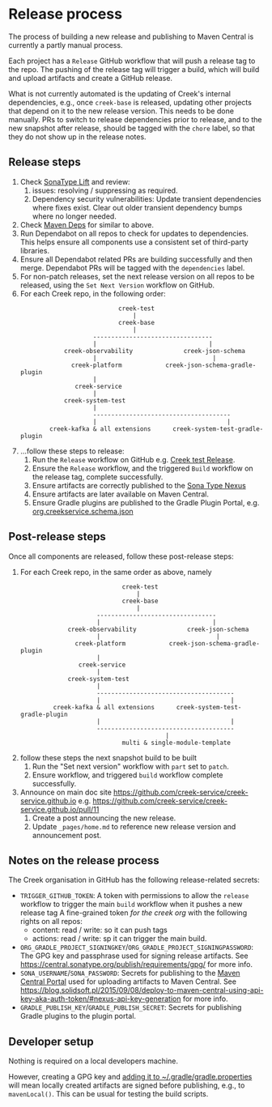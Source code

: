 # Release process

The process of building a new release and publishing to Maven Central is currently a partly manual process.

Each project has a `Release` GitHub workflow that will push a release tag to the repo.
The pushing of the release tag will trigger a build, which will build and upload artifacts and create a GitHub release.

What is not currently automated is the updating of Creek's internal dependencies, e.g., once `creek-base` is released,
updating other projects that depend on it to the new release version. This needs to be done manually.
PRs to switch to release dependencies prior to release, and to the new snapshot after release,
should be tagged with the `chore` label, so that they do not show up in the release notes.

## Release steps

1. Check [SonaType Lift](https://lift.sonatype.com/results/github.com/creek-service) and review:
   1. issues: resolving / suppressing as required.
   2. Dependency security vulnerabilities: Update transient dependencies where fixes exist.
      Clear out older transient dependency bumps where no longer needed.
2. Check [Maven Deps](https://deps.dev/search?q=org.creekservice&system=maven&kind=PACKAGE) for similar to above.
3. Run Dependabot on all repos to check for updates to dependencies.
   This helps ensure all components use a consistent set of third-party libraries.
4. Ensure all Dependabot related PRs are building successfully and then merge.
   Dependabot PRs will be tagged with the `dependencies` label.
5. For non-patch releases, set the next release version on all repos to be released, using the `Set Next Version`
   workflow on GitHub.
6. For each Creek repo, in the following order:
    ```
                               creek-test
                                   |
                               creek-base
                                   |
                        ---------------------------------
                        |                               |
                creek-observability              creek-json-schema
                        |                                |
                  creek-platform            creek-json-schema-gradle-plugin
                        |                   
                   creek-service           
                        |
                creek-system-test
                        |
                        --------------------------------------
                        |                                    |
            creek-kafka & all extensions      creek-system-test-gradle-plugin
    ```
7. ...follow these steps to release:
    1. Run the `Release` workflow on GitHub e.g. [Creek test Release](https://github.com/creek-service/creek-test/actions/workflows/release.yml).
    2. Ensure the `Release` workflow, and the triggered `Build` workflow on the release tag, complete successfully.
    3. Ensure artifacts are correctly published to the [Sona Type Nexus](https://central.sonatype.com/search?q=org.creekservice)
    4. Ensure artifacts are later available on Maven Central.
    5. Ensure Gradle plugins are published to the Gradle Plugin Portal, e.g. [org.creekservice.schema.json](https://plugins.gradle.org/plugin/org.creekservice.schema.json)

## Post-release steps

Once all components are released, follow these post-release steps:

1. For each Creek repo, in the same order as above, namely
   ```
                               creek-test
                                   |
                               creek-base
                                   |
                        ---------------------------------
                        |                               |
                creek-observability              creek-json-schema
                        |                                |
                  creek-platform            creek-json-schema-gradle-plugin
                        |                   
                   creek-service           
                        |
                creek-system-test
                        |
                        --------------------------------------
                        |                                    |
            creek-kafka & all extensions      creek-system-test-gradle-plugin
                        |                                    |
                        --------------------------------------
                                           |
                               multi & single-module-template     
    ```
2. follow these steps the next snapshot build to be built
    1. Run the "Set next version" workflow with `part` set to `patch`.
    2. Ensure workflow, and triggered `build` workflow complete successfully.
3. Announce on main doc site https://github.com/creek-service/creek-service.github.io
   e.g. https://github.com/creek-service/creek-service.github.io/pull/11
   1. Create a post announcing the new release.
   2. Update `_pages/home.md` to reference new release version and announcement post.

## Notes on the release process

The Creek organisation in GitHub has the following release-related secrets:
- `TRIGGER_GITHUB_TOKEN`: A token with permissions to allow the `release` workflow to trigger the main `build` workflow when it pushes a new release tag
  A fine-grained token _for the creek org_ with the following rights on all repos:
  - content: read / write: so it can push tags
  - actions: read / write: sp it can trigger the main build.
- `ORG_GRADLE_PROJECT_SIGNINGKEY`/`ORG_GRADLE_PROJECT_SIGNINGPASSWORD`: The GPG key and passphrase used for signing release artifacts.
  See https://central.sonatype.org/publish/requirements/gpg/ for more info.
- `SONA_USERNAME`/`SONA_PASSWORD`: Secrets for publishing to the [Maven Central Portal](https://central.sonatype.org/pages/ossrh-eol/) used for uploading artifacts to Maven Central.
  See https://blog.solidsoft.pl/2015/09/08/deploy-to-maven-central-using-api-key-aka-auth-token/#nexus-api-key-generation for more info.
- `GRADLE_PUBLISH_KEY`/`GRADLE_PUBLISH_SECRET`: Secrets for publishing Gradle plugins to the plugin portal.

## Developer setup

Nothing is required on a local developers machine.

However, creating a GPG key and [adding it to ~/.gradle/gradle.properties](https://central.sonatype.org/publish/publish-gradle/#credentials)
will mean locally created artifacts are signed before publishing, e.g., to `mavenLocal()`.
This can be usual for testing the build scripts.
